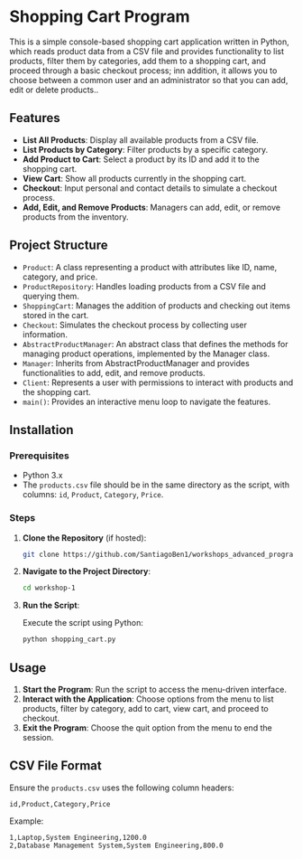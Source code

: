 # Shopping Cart Program

This is a simple console-based shopping cart application written in Python, which reads product data from a CSV file and provides functionality to list products, filter them by categories, add them to a shopping cart, and proceed through a basic checkout process; inn addition, it allows you to choose between a common user and an administrator so that you can add, edit or delete products..

## Features

- **List All Products**: Display all available products from a CSV file.
- **List Products by Category**: Filter products by a specific category.
- **Add Product to Cart**: Select a product by its ID and add it to the shopping cart.
- **View Cart**: Show all products currently in the shopping cart.
- **Checkout**: Input personal and contact details to simulate a checkout process.
- **Add, Edit, and Remove Products**: Managers can add, edit, or remove products from the inventory.

## Project Structure

- `Product`: A class representing a product with attributes like ID, name, category, and price.
- `ProductRepository`: Handles loading products from a CSV file and querying them.
- `ShoppingCart`: Manages the addition of products and checking out items stored in the cart.
- `Checkout`: Simulates the checkout process by collecting user information.
- `AbstractProductManager`: An abstract class that defines the methods for managing product operations, implemented by the Manager class.
- `Manager`: Inherits from AbstractProductManager and provides functionalities to add, edit, and remove products.
- `Client`: Represents a user with permissions to interact with products and the shopping cart.
- `main()`: Provides an interactive menu loop to navigate the features.

## Installation

### Prerequisites

- Python 3.x
- The `products.csv` file should be in the same directory as the script, with columns: `id`, `Product`, `Category`, `Price`.

### Steps

1. **Clone the Repository** (if hosted):

   ```bash
   git clone https://github.com/SantiagoBen1/workshops_advanced_programming.git
   ```

2. **Navigate to the Project Directory**:

   ```bash
   cd workshop-1
   ```

3. **Run the Script**:

   Execute the script using Python:

   ```bash
   python shopping_cart.py
   ```

## Usage

1. **Start the Program**: Run the script to access the menu-driven interface.
2. **Interact with the Application**: Choose options from the menu to list products, filter by category, add to cart, view cart, and proceed to checkout.
3. **Exit the Program**: Choose the quit option from the menu to end the session.

## CSV File Format

Ensure the `products.csv` uses the following column headers:

```
id,Product,Category,Price
```

Example:

```
1,Laptop,System Engineering,1200.0
2,Database Management System,System Engineering,800.0
```


